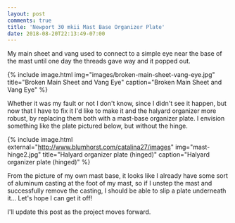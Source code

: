 ```yaml
---
layout: post
comments: true
title: 'Newport 30 mkii Mast Base Organizer Plate'
date: 2018-08-20T22:13:49-07:00
---
```


My main sheet and vang used to connect to a simple eye near the base of the mast until one day the threads gave way and it popped out.

{% include image.html
    img="images/broken-main-sheet-vang-eye.jpg"
    title="Broken Main Sheet and Vang Eye"
    caption="Broken Main Sheet and Vang Eye"
    %}

Whether it was my fault or not I don't know, since I didn't see it happen, but
now that I have to fix it I'd like to make it and the halyard organizer more
robust, by replacing them both with a mast-base organizer plate.  I envision something like the plate pictured below, but without the hinge.


{% include image.html
    external="http://www.blumhorst.com/catalina27/images"
    img="mast-hinge2.jpg"
    title="Halyard organizer plate (hinged)"
    caption="Halyard organizer plate (hinged)"
    %}

From the picture of my own mast base, it looks like I already have some sort of aluminum casting at the foot of my mast, so if I unstep the mast and successfully remove the casting, I should be able to slip a plate underneath it... Let's hope I can get it off!

I'll update this post as the project moves forward.
